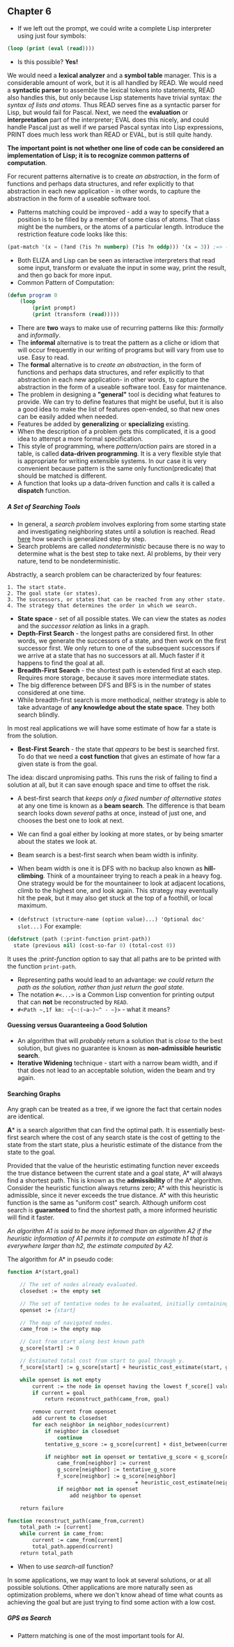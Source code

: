 ## Chapter 6

- If we left out the prompt, we could write a complete Lisp interpreter using just four
symbols:
```cl
(loop (print (eval (read))))
```
- Is this possible? **Yes!**

We would need a **lexical analyzer** and a **symbol table** manager. This is a
considerable amount of work, but it is all handled by READ.  We would need a **syntactic
parser** to assemble the lexical tokens into statements, READ also handles this, but only
because Lisp statements have trivial syntax: _the syntax of lists and atoms_. Thus READ
serves fine as a syntactic parser for Lisp, but would fail for Pascal. Next, we need the
**evaluation** or **interpretation** part of the interpreter; EVAL does this nicely, and
could handle Pascal just as well if we parsed Pascal syntax into Lisp expressions, PRINT
does much less work than READ or EVAL, but is still quite handy.

**The important point is not whether one line of code can be considered an**
**implementation of Lisp; it is to recognize common patterns of computation**.

For recurent patterns alternative is to create _an abstraction_, in the form of functions
and perhaps data structures, and refer explicitly to that abstraction in each new
application - in other words, to capture the abstraction in the form of a useable
software tool.

- Patterns matching could be improved - add a way to specify that a position is to be
filled by a member of some class of atoms. That class might be the numbers, or the
atoms of a particular length. Introduce the restriction feature code looks like this:
```cl
(pat-match '(x = (?and (?is ?n numberp) (?is ?n oddp))) '(x = 3)) ;=> ((?N . 3))

```
- Both ELIZA and Lisp can be seen as interactive interpreters that read some input,
transform or evaluate the input in some way, print the result, and then go back for more
input.
- Common Pattern of Computation:
```cl
(defun program 0
    (loop
        (print prompt)
        (print (transform (read)))))
```
- There are **two** ways to make use of recurring patterns like this: _formally_ and
_informally_.
- The **informal** alternative is to treat the pattern as a cliche or idiom that will
occur frequently in our writing of programs but will vary from use to use. Easy to read.
- The **formal** alternative is to _create an abstraction_, in the form of functions and
perhaps data structures, and refer explicitly to that abstraction in each new application-
in other words, to capture the abstraction in the form of a useable software tool. Easy
for maintenance.
- The problem in designing a **"general"** tool is deciding what features to provide.
We can try to define features that might be useful, but it is also a good idea to make
the list of features open-ended, so that new ones can be easily added when needed.
- Features be added by **generalizing** or **specializing** existing.
- When the description of a problem gets this complicated, it is a good idea to
attempt a more formal specification.
- This style of programming, where _pattern/action_ pairs are stored in a table, is called
**data-driven programming**. It is a very flexible style that is appropriate for writing
extensible systems.
In our case it is very convenient because pattern is the same only function(predicate)
that should be matched is different.
- A function that looks up a data-driven function and calls it is called a **dispatch**
function.

##### A Set of Searching Tools

- In general, a _search problem_ involves exploring from some starting state and
investigating neighboring states until a solution is reached. Read [here](generalizing-search.md)
how search is generalized step by step.
- Search problems are called _nondeterministic_ because there is no way to determine what
is the best step to take next. AI problems, by their very nature, tend to be
nondeterministic.

Abstractly, a search problem can be characterized by four features:
```
1. The start state.
2. The goal state (or states).
3. The successors, or states that can be reached from any other state.
4. The strategy that determines the order in which we search.
```
- **State space** - set of all possible states.
We can view the states as _nodes_ and the _successor relation_ as links in a graph.
- **Depth-First Search** - the longest paths are considered first. In other words, we
generate the successors of a state, and then work on the first successor first. We only
return to one of the subsequent successors if we arrive at a state that has no successors
at all. Much faster if it happens to find the goal at all.
- **Breadth-First Search** - the shortest path is extended first at each step. Requires
more storage, because it saves more intermediate states.
- The big difference between DFS and BFS is in the number of states considered at one
time.
- While breadth-first search is more methodical, neither strategy is able to take
advantage of **any knowledge about the state space**. They both search blindly.

In most real applications we will have some estimate of how far a state is from the solution.
- **Best-First Search** - the state that _appears_ to be best is searched first. To do
that  we need a **cost function** that gives an estimate of how far a given state is from
the goal.

The idea: discard unpromising paths. This runs the risk of failing to find a solution at
all, but it can save enough space and time to offset the risk.
- A best-first search that _keeps only a fixed number of alternative states_ at any one time
is known as a **beam search**. The difference is that beam search looks down _several_ paths
at once, instead of just one, and chooses the best one to look at next.
- We can find a goal either by looking at more states, or by being smarter about the
states we look at.
- Beam search is a best-first search when beam width is infinity.

- When beam width is one it is DFS with no backup also known as **hill-climbing**.
Think of a mountaineer trying to reach a peak in a heavy fog. One strategy would be for
the mountaineer to look at adjacent locations, climb to the highest one, and look
again. This strategy may eventually hit the peak, but it may also get stuck at the top of
a foothill, or local maximum.

- ```(defstruct (structure-name (option value)...) 'Optional doc' slot...)```
For example:
```cl
(defstruct (path (:print-function print-path))
  state (previous nil) (cost-so-far 0) (total-cost 0))
```
It uses the _:print-function_ option to say that all paths are to be printed with the
function `print-path`.

- Representing paths would lead to an advantage: _we could return the path as the solution,_
_rather than just return the goal state._
- The notation `#<...>` is a Common Lisp convention for printing output that can **not**
be reconstructed by ```READ```.
- `#<Path ~,1f km: ~{~:(~a~)~^ - ~}>` - what it means?

#### Guessing versus Guaranteeing a Good Solution

- An algorithm that will _probably_ return a solution that is _close_ to the best solution,
but gives no guarantee is known as **non-admissible heuristic search**.
- **Iterative Widening** technique - start with a narrow beam width, and if that does
not lead to an acceptable solution, widen the beam and try again.

#### Searching Graphs

Any graph can be treated as a tree, if we ignore the fact that certain nodes are
identical.

**A*** is a search algorithm that can find the optimal path. It is essentially best-first
search where the cost of any search state is the cost of getting to the state from the
start state, plus a heuristic estimate of the distance from the state to the goal.

Provided that the value of the heuristic estimating function never exceeds the true
distance between the current state and a goal state, A* will always find a shortest
path. This is known as the **admissibility** of the A* algorithm.  Consider the heuristic
function always returns zero; A* with this heuristic is admissible, since it never exceeds
the true distance. A* with this heuristic function is the same as "uniform cost" search.
Although uniform cost search is **guaranteed** to find the shortest path, a more informed
heuristic will find it faster.

_An algorithm A1 is said to be more informed than an algorithm A2 if the heuristic_
_information of A1 permits it to compute an estimate h1 that is everywhere larger than_
_h2, the estimate computed by A2._

The algorithm for A* in pseudo code:

```Pascal
function A*(start,goal)

    // The set of nodes already evaluated.
    closedset := the empty set

    // The set of tentative nodes to be evaluated, initially containing the start node
    openset := {start}

    // The map of navigated nodes.
    came_from := the empty map

    // Cost from start along best known path
    g_score[start] := 0

    // Estimated total cost from start to goal through y.
    f_score[start] := g_score[start] + heuristic_cost_estimate(start, goal)

    while openset is not empty
        current := the node in openset having the lowest f_score[] value
        if current = goal
            return reconstruct_path(came_from, goal)

        remove current from openset
        add current to closedset
        for each neighbor in neighbor_nodes(current)
            if neighbor in closedset
                continue
            tentative_g_score := g_score[current] + dist_between(current,neighbor)

            if neighbor not in openset or tentative_g_score < g_score[neighbor]
                came_from[neighbor] := current
                g_score[neighbor] := tentative_g_score
                f_score[neighbor] := g_score[neighbor]
                                         + heuristic_cost_estimate(neighbor, goal)
                if neighbor not in openset
                    add neighbor to openset

    return failure

function reconstruct_path(came_from,current)
    total_path := [current]
    while current in came_from:
        current := came_from[current]
        total_path.append(current)
    return total_path
```

- When to use _search-all_ function?

In some applications, we may want to look at several solutions, or at all possible
solutions.  Other applications are more naturally seen as optimization problems, where we
don't know ahead of time what counts as achieving the goal but are just trying to find
some action with a low cost.

##### GPS as Search

- Pattern matching is one of the most important tools for AI.

